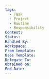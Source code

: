 ```yaml
---
tags:
  - Task
  - Project
  - Routine
  - Responsibility
Context: 
Status: 
Handled By: 
Workspace: 
From template: 
Uses Template: 
Delegate To: 
Obtained on: 
End Date:
---
```

